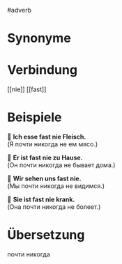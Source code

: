#adverb
# Synonyme

# Verbindung 
[[nie]]
[[fast]]
# Beispiele
🔹 **Ich esse fast nie Fleisch.**  
(Я почти никогда не ем мясо.)

🔹 **Er ist fast nie zu Hause.**  
(Он почти никогда не бывает дома.)

🔹 **Wir sehen uns fast nie.**  
(Мы почти никогда не видимся.)

🔹 **Sie ist fast nie krank.**  
(Она почти никогда не болеет.)
# Übersetzung
почти никогда